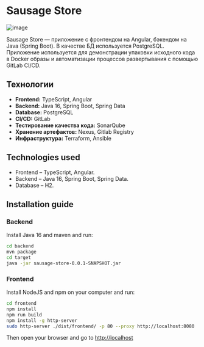 # Sausage Store

![image](https://user-images.githubusercontent.com/9394918/121517767-69db8a80-c9f8-11eb-835a-e98ca07fd995.png)


Sausage Store — приложение с фронтендом на Angular, бэкендом на Java (Spring Boot).
В качестве БД используется PostgreSQL.
Приложение используется для демонстрации упаковки исходного кода в Docker образы и автоматизации процессов развертывания с помощью GitLab CI/CD.

## Технологии

- **Frontend:** TypeScript, Angular  
- **Backend:** Java 16, Spring Boot, Spring Data  
- **Database:** PostgreSQL  
- **CI/CD:** GitLab  
- **Тестирование качества кода:** SonarQube  
- **Хранение артефактов:** Nexus, Gitlab Registry  
- **Инфраструктура:** Terraform, Ansible  


## Technologies used

* Frontend – TypeScript, Angular.
* Backend  – Java 16, Spring Boot, Spring Data.
* Database – H2.

## Installation guide
### Backend

Install Java 16 and maven and run:

```bash
cd backend
mvn package
cd target
java -jar sausage-store-0.0.1-SNAPSHOT.jar
```

### Frontend

Install NodeJS and npm on your computer and run:

```bash
cd frontend
npm install
npm run build
npm install -g http-server
sudo http-server ./dist/frontend/ -p 80 --proxy http://localhost:8080
```

Then open your browser and go to [http://localhost](http://localhost)
